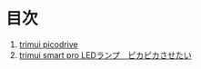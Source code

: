 # 目次
1. [trimui picodrive](https://github.com/game-de-it/trimui/blob/main/picodrive.md)
2. [trimui smart pro LEDランプ　ピカピカさせたい](https://github.com/game-de-it/trimui/releases/tag/trimui_smart_pro_led)
